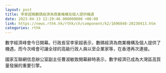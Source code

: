 ```yaml
---
layout: post
title: 李家超稱數碼經濟為商業機構及個人提供機遇
date: 2023-04-13 12:29:46.000000000 +08:00
link: https://news.rthk.hk/rthk/ch/component/k2/1696048-20230413.htm
categories: rthk
---
```


數字經濟峰會今日開幕。行政長官李家超表示，數碼經濟為商業機構及個人提供了機遇，而今次峰會可讓全球的高級行政人員以至企業家等，在香港再次連接。

國家互聯網信息辦公室副主任曹淑敏致開幕辭時表示，數字經濟已成為大灣區高質量發展的重要引擎。
